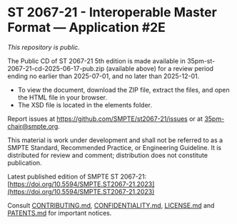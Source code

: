 # ST 2067-21 - Interoperable Master Format — Application #2E

_This repository is *public*._

The Public CD of ST 2067-21 5th edition is made available in 35pm-st-2067-21-cd-2025-06-17-pub.zip (available above) for a review period ending no earlier than 2025-07-01, and no later than 2025-12-01.
- To view the document, download the ZIP file, extract the files, and open the HTML file in your browser.
- The XSD file is located in the elements folder.

Report issues at https://github.com/SMPTE/st2067-21/issues or at [35pm-chair@smpte.org](mailto:35pm-chair@smpte.org).

This material is work under development and shall not be referred to as a SMPTE Standard, Recommended Practice, or Engineering
Guideline. It is distributed for review and comment; distribution does not constitute publication.

Latest published edition of SMPTE ST 2067-21:
[https://doi.org/10.5594/SMPTE.ST2067-21.2023](https://doi.org/10.5594/SMPTE.ST2067-21.2023)

Consult [CONTRIBUTING.md](./CONTRIBUTING.md), [CONFIDENTIALITY.md](./CONFIDENTIALITY.md), [LICENSE.md](./LICENSE.md) and
[PATENTS.md](./PATENTS.md) for important notices.
